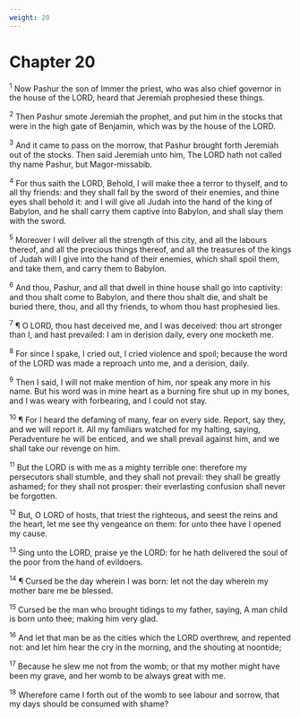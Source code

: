 ```yaml
---
weight: 20
---
```


# Chapter 20

<sup>1</sup> Now Pashur the son of Immer the priest, who was also chief governor in the house of the LORD, heard that Jeremiah prophesied these things. 

<sup>2</sup> Then Pashur smote Jeremiah the prophet, and put him in the stocks that were in the high gate of Benjamin, which was by the house of the LORD. 

<sup>3</sup> And it came to pass on the morrow, that Pashur brought forth Jeremiah out of the stocks. Then said Jeremiah unto him, The LORD hath not called thy name Pashur, but Magor-missabib. 

<sup>4</sup> For thus saith the LORD, Behold, I will make thee a terror to thyself, and to all thy friends: and they shall fall by the sword of their enemies, and thine eyes shall behold it: and I will give all Judah into the hand of the king of Babylon, and he shall carry them captive into Babylon, and shall slay them with the sword. 

<sup>5</sup> Moreover I will deliver all the strength of this city, and all the labours thereof, and all the precious things thereof, and all the treasures of the kings of Judah will I give into the hand of their enemies, which shall spoil them, and take them, and carry them to Babylon. 

<sup>6</sup> And thou, Pashur, and all that dwell in thine house shall go into captivity: and thou shalt come to Babylon, and there thou shalt die, and shalt be buried there, thou, and all thy friends, to whom thou hast prophesied lies. 

<sup>7</sup> ¶ O LORD, thou hast deceived me, and I was deceived: thou art stronger than I, and hast prevailed: I am in derision daily, every one mocketh me. 

<sup>8</sup> For since I spake, I cried out, I cried violence and spoil; because the word of the LORD was made a reproach unto me, and a derision, daily. 

<sup>9</sup> Then I said, I will not make mention of him, nor speak any more in his name. But his word was in mine heart as a burning fire shut up in my bones, and I was weary with forbearing, and I could not stay. 

<sup>10</sup> ¶ For I heard the defaming of many, fear on every side. Report, say they, and we will report it. All my familiars watched for my halting, saying, Peradventure he will be enticed, and we shall prevail against him, and we shall take our revenge on him. 

<sup>11</sup> But the LORD is with me as a mighty terrible one: therefore my persecutors shall stumble, and they shall not prevail: they shall be greatly ashamed; for they shall not prosper: their everlasting confusion shall never be forgotten. 

<sup>12</sup> But, O LORD of hosts, that triest the righteous, and seest the reins and the heart, let me see thy vengeance on them: for unto thee have I opened my cause. 

<sup>13</sup> Sing unto the LORD, praise ye the LORD: for he hath delivered the soul of the poor from the hand of evildoers. 

<sup>14</sup> ¶ Cursed be the day wherein I was born: let not the day wherein my mother bare me be blessed. 

<sup>15</sup> Cursed be the man who brought tidings to my father, saying, A man child is born unto thee; making him very glad. 

<sup>16</sup> And let that man be as the cities which the LORD overthrew, and repented not: and let him hear the cry in the morning, and the shouting at noontide; 

<sup>17</sup> Because he slew me not from the womb; or that my mother might have been my grave, and her womb to be always great with me. 

<sup>18</sup> Wherefore came I forth out of the womb to see labour and sorrow, that my days should be consumed with shame? 


